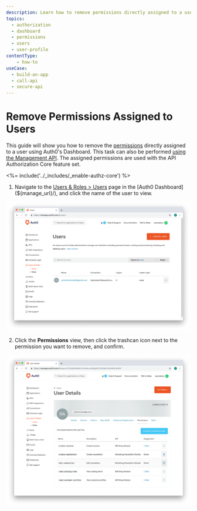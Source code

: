 ```yaml
---
description: Learn how to remove permissions directly assigned to a user using the Auth0 Management Dashboard. For use with Auth0's API Authorization Core feature set.
topics:
  - authorization
  - dashboard
  - permissions
  - users
  - user-profile
contentType: 
    - how-to
useCase:
  - build-an-app
  - call-api
  - secure-api
---
```

# Remove Permissions Assigned to Users

This guide will show you how to remove the [permissions](/authorization/concepts/rbac) directly assigned to a user using Auth0's Dashboard. This task can also be performed [using the Management API](/authorization/guides/api/remove-user-permissions). The assigned permissions are used with the API Authorization Core feature set.

<%= include('../_includes/_enable-authz-core') %>

1. Navigate to the [Users & Roles > Users](${manage_url}/#/users) page in the [Auth0 Dashboard](${manage_url}/), and click the name of the user to view.

![Select User](/media/articles/authorization/user-list.png)

2. Click the **Permissions** view, then click the trashcan icon next to the permission you want to remove, and confirm.

![Remove Permissions](/media/articles/authorization/user-prof-permissions.png)
